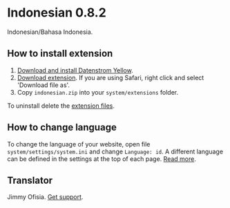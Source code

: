 Indonesian 0.8.2
================
Indonesian/Bahasa Indonesia.

## How to install extension

1. [Download and install Datenstrom Yellow](https://github.com/datenstrom/yellow/).
2. [Download extension](https://github.com/datenstrom/yellow-extensions/raw/master/zip/indonesian.zip). If you are using Safari, right click and select 'Download file as'.
3. Copy `indonesian.zip` into your `system/extensions` folder.

To uninstall delete the [extension files](update.ini).

## How to change language

To change the language of your website, open file `system/settings/system.ini` and change `Language: id`. A different language can be defined in the settings at the top of each page. [Read more](https://developers.datenstrom.se/help/adjusting-system#system-settings).

## Translator

Jimmy Ofisia. [Get support](https://developers.datenstrom.se/help/support).
